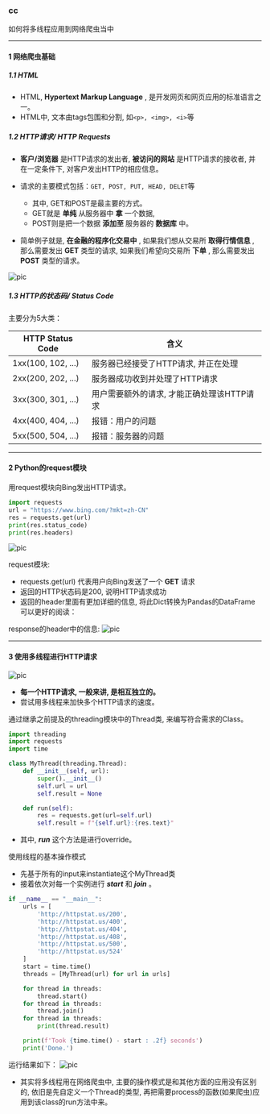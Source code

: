 
### cc

如何将多线程应用到网络爬虫当中

---

#### 1 网络爬虫基础

##### 1.1 HTML
- HTML,  **Hypertext Markup Language** , 是开发网页和网页应用的标准语言之一。
- HTML中, 文本由tags包围和分割, 如`<p>, <img>, <i>`等

##### 1.2 HTTP请求/ HTTP Requests

- **客户/浏览器** 是HTTP请求的发出者,  **被访问的网站** 是HTTP请求的接收者, 并在一定条件下, 对客户发出HTTP的相应信息。
- 请求的主要模式包括：`GET, POST, PUT, HEAD, DELET`等
  - 其中, GET和POST是最主要的方式。
  - GET就是 **单纯** 从服务器中 **拿** 一个数据,
  - POST则是把一个数据 **添加至** 服务器的 **数据库** 中。

- 简单例子就是,  **在金融的程序化交易中** , 如果我们想从交易所 **取得行情信息** , 那么需要发出 **GET** 类型的请求, 如果我们希望向交易所 **下单** , 那么需要发出 **POST** 类型的请求。

![pic](https://pic1.zhimg.com/v2-feba8e2ecbdb80511b9abb079199159c_b.jpg)


##### 1.3 HTTP的状态码/ Status Code

主要分为5大类：

| HTTP Status Code   | 含义                                       |
| ------------------ | ------------------------------------------ |
| 1xx(100, 102, ...) | 服务器已经接受了HTTP请求, 并正在处理       |
| 2xx(200, 202, ...) | 服务器成功收到并处理了HTTP请求             |
| 3xx(300, 301, ...) | 用户需要额外的请求, 才能正确处理该HTTP请求 |
| 4xx(400, 404, ...) | 报错：用户的问题                           |
| 5xx(500, 504, ...) | 报错：服务器的问题                         |

---

#### 2 Python的request模块

用request模块向Bing发出HTTP请求。

```py
import requests
url = "https://www.bing.com/?mkt=zh-CN"
res = requests.get(url)
print(res.status_code)
print(res.headers)
```

![pic](https://pic3.zhimg.com/v2-816bc569bf4400db3a791d9c77e60ac6_b.png)

request模块:
- requests.get(url) 代表用户向Bing发送了一个 **GET** 请求
- 返回的HTTP状态码是200, 说明HTTP请求成功
- 返回的header里面有更加详细的信息, 将此Dict转换为Pandas的DataFrame可以更好的阅读：

response的header中的信息:
![pic](https://pic2.zhimg.com/v2-34a267d4c13669034c7c483a75ea1051_b.jpg)


---

#### 3 使用多线程进行HTTP请求

![pic](https://pic2.zhimg.com/v2-da71a6940a3db4cf37c3e04b91a06049_b.jpg)

- **每一个HTTP请求, 一般来讲, 是相互独立的。**
- 尝试用多线程来加快多个HTTP请求的速度。

通过继承之前提及的threading模块中的Thread类, 来编写符合需求的Class。

```py
import threading
import requests
import time

class MyThread(threading.Thread):
    def __init__(self, url):
        super().__init__()
        self.url = url
        self.result = None

    def run(self):
        res = requests.get(url=self.url)
        self.result = f"{self.url}:{res.text}"
```

- 其中,  **_run_** 这个方法是进行override。

使用线程的基本操作模式
- 先基于所有的input来instantiate这个MyThread类
- 接着依次对每一个实例进行 **_start_** 和 **_join_** 。

```py
if __name__ == "__main__":
    urls = [
        'http://httpstat.us/200',
        'http://httpstat.us/400',
        'http://httpstat.us/404',
        'http://httpstat.us/408',
        'http://httpstat.us/500',
        'http://httpstat.us/524'
    ]
    start = time.time()
    threads = [MyThread(url) for url in urls]

    for thread in threads:
        thread.start()
    for thread in threads:
        thread.join()
    for thread in threads:
        print(thread.result)

    print(f'Took {time.time() - start : .2f} seconds')
    print('Done.')
```

运行结果如下：
![pic](https://pic1.zhimg.com/v2-0995b2cfd39aaf470dc9a97a78f9de74_b.jpg)

- 其实将多线程用在网络爬虫中, 主要的操作模式是和其他方面的应用没有区别的, 依旧是先自定义一个Thread的类型, 再把需要process的函数(如果爬虫)应用到该class的run方法中来。

